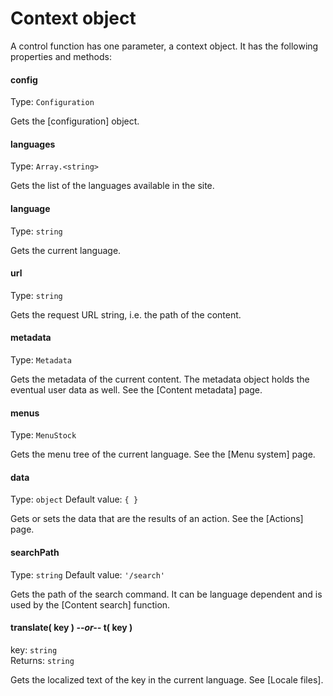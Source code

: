 <!-- ======================================================================
--- Search engine
title:          Context object
keywords:       control, context, object
description:    The properties and methods of context object parameters in a control function.
--- Menu system
order:          10
text:           Context object
hidden:         false
umbel:          false
--- Page properties
id:             
document:       
layout:         layout-2-left
$-left:         #side-menu
searchable:     true
--- Side menu
side-menu-root:     /documentation
side-menu-header:   Documentation
side-menu-top:      Introduction
side-menu-depth:    2
======================================================================= -->

# Context object

A control function has one parameter, a context object. It has the following
properties and methods:

#### config

Type: `Configuration`

Gets the [configuration] object.

#### languages

Type: `Array.<string>`

Gets the list of the languages available in the site.

#### language

Type: `string`

Gets the current language.

#### url

Type: `string`

Gets the request URL string, i.e. the path of the content.

#### metadata

Type: `Metadata`

Gets the metadata of the current content. The metadata object holds the eventual
user data as well. See the [Content metadata] page.

#### menus

Type: `MenuStock`

Gets the menu tree of the current language. See the [Menu system] page.

#### data

Type: `object` Default value: `{ }`

Gets or sets the data that are the results of an action. See the [Actions] page.

#### searchPath

Type: `string` Default value: `'/search'`

Gets the path of the search command. It can be language dependent and is used by
the [Content search] function.

#### translate( key ) _--or--_ t( key )

key: `string`  
Returns: `string`

Gets the localized text of the key in the current language. See [Locale files].
